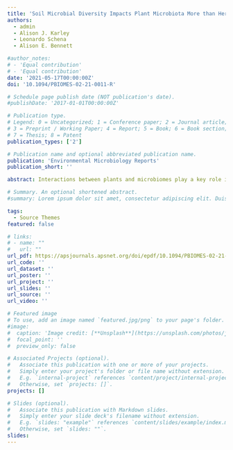 ```yaml
---
title: 'Soil Microbial Diversity Impacts Plant Microbiota More than Herbivory'
authors:
  - admin
  - Alison J. Karley
  - Leonardo Schena
  - Alison E. Bennett

#author_notes:
# - 'Equal contribution'
# - 'Equal contribution'
date: '2021-05-17T00:00:00Z'
doi: '10.1094/PBIOMES-02-21-0011-R'

# Schedule page publish date (NOT publication's date).
#publishDate: '2017-01-01T00:00:00Z'

# Publication type.
# Legend: 0 = Uncategorized; 1 = Conference paper; 2 = Journal article;
# 3 = Preprint / Working Paper; 4 = Report; 5 = Book; 6 = Book section;
# 7 = Thesis; 8 = Patent
publication_types: ['2']

# Publication name and optional abbreviated publication name.
publication: 'Environmental Microbiology Reports'
publication_short: ''

abstract: Interactions between plants and microbiomes play a key role in ecosystem functioning and are of broad interest due to their influence on nutrient cycling and plant protection. However, we do not yet have a complete understanding of how plant microbiomes are assembled. Here, we tested and quantified the effect of different factors driving the diversity and composition of plant-associated microbial communities. We manipulated soil microbial diversity (high or low diversity), plant species (Solanum tuberosum or S. vernei), and herbivory (presence or absence of a phloem-feeding insect, Macrosiphum euphorbiae) and found that soil microbial diversity influenced the herbivore-associated microbiome composition but also plant species and herbivory influenced the soil microbiome composition. We quantified the relative strength of these effects and demonstrated that the initial soil microbiome diversity explained the most variation in plant- and herbivore-associated microbial communities. Our findings strongly suggest that soil microbial community diversity is a driver of the composition of multiple associated microbiomes (plant and insect), and this has implications for the importance of management of soil microbiomes in multiple systems.

# Summary. An optional shortened abstract.
#summary: Lorem ipsum dolor sit amet, consectetur adipiscing elit. Duis posuere tellus ac convallis placerat. Proin tincidunt magna sed ex sollicitudin condimentum.

tags:
  - Source Themes
featured: false

# links:
# - name: ""
#   url: ""
url_pdf: https://apsjournals.apsnet.org/doi/epdf/10.1094/PBIOMES-02-21-0011-R
url_code: ''
url_dataset: ''
url_poster: ''
url_project: ''
url_slides: ''
url_source: ''
url_video: ''

# Featured image
# To use, add an image named `featured.jpg/png` to your page's folder.
#image:
#  caption: 'Image credit: [**Unsplash**](https://unsplash.com/photos/jdD8gXaTZsc)'
#  focal_point: ''
#  preview_only: false

# Associated Projects (optional).
#   Associate this publication with one or more of your projects.
#   Simply enter your project's folder or file name without extension.
#   E.g. `internal-project` references `content/project/internal-project/index.md`.
#   Otherwise, set `projects: []`.
projects: []

# Slides (optional).
#   Associate this publication with Markdown slides.
#   Simply enter your slide deck's filename without extension.
#   E.g. `slides: "example"` references `content/slides/example/index.md`.
#   Otherwise, set `slides: ""`.
slides:
---
```

